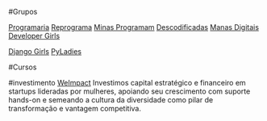 #Grupos

[Programaria](https://www.programaria.org/)
[Reprograma](https://reprograma.com.br/)
[Minas Programam](https://minasprogramam.com/)
[Descodificadas](https://descodificadas.com.br/)
[Manas Digitais](https://www.manasdigitais.com/)
[Developer Girls](https://www.developergirls.com.br/home)

[Django Girls](https://djangogirls.org/pt-br/)
[PyLadies](https://brasil.pyladies.com/)

#Cursos

#investimento
[WeImpact](https://www.weimpact.tech/)
Investimos capital estratégico e financeiro em startups lideradas por mulheres,
apoiando seu crescimento com suporte hands-on e semeando a cultura da diversidade como pilar de transformação e vantagem competitiva.